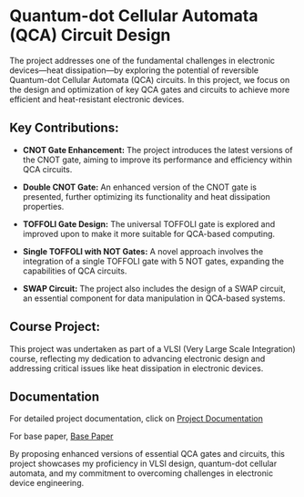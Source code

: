 # Quantum-dot Cellular Automata (QCA) Circuit Design

The project addresses one of the fundamental challenges in electronic devices—heat dissipation—by exploring the potential of reversible Quantum-dot Cellular Automata (QCA) circuits. In this project, we focus on the design and optimization of key QCA gates and circuits to achieve more efficient and heat-resistant electronic devices.

## Key Contributions:

- **CNOT Gate Enhancement:** The project introduces the latest versions of the CNOT gate, aiming to improve its performance and efficiency within QCA circuits.

- **Double CNOT Gate:** An enhanced version of the CNOT gate is presented, further optimizing its functionality and heat dissipation properties.

- **TOFFOLI Gate Design:** The universal TOFFOLI gate is explored and improved upon to make it more suitable for QCA-based computing.

- **Single TOFFOLI with NOT Gates:** A novel approach involves the integration of a single TOFFOLI gate with 5 NOT gates, expanding the capabilities of QCA circuits.

- **SWAP Circuit:** The project also includes the design of a SWAP circuit, an essential component for data manipulation in QCA-based systems.

## Course Project:

This project was undertaken as part of a VLSI (Very Large Scale Integration) course, reflecting my dedication to advancing electronic design and addressing critical issues like heat dissipation in electronic devices.
## Documentation

For detailed project documentation, click on [Project Documentation](https://github.com/CVBhanuPrakash/VLSI/blob/main/Efficient%20Synthesis%20of%20Reversible%20Circuits%20Using%20QCA/VLSI%20project%20Preport.pdf)

For base paper, [Base Paper](https://github.com/CVBhanuPrakash/VLSI/blob/main/Efficient%20Synthesis%20of%20Reversible%20Circuits%20Using%20QCA/grp%2018%20base%20paper.pdf)

By proposing enhanced versions of essential QCA gates and circuits, this project showcases my proficiency in VLSI design, quantum-dot cellular automata, and my commitment to overcoming challenges in electronic device engineering.

